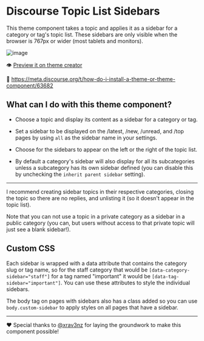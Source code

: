 # Discourse Topic List Sidebars

This theme component takes a topic and applies it as a sidebar for a category or tag's topic list. These sidebars are only visible when the browser is 767px or wider (most tablets and monitors).

![image](https://user-images.githubusercontent.com/5862206/214492836-6dcb5dde-d0cf-4ee8-9811-2cf135b95c7b.png)

:eye: [Preview it on theme creator](https://theme-creator.discourse.org/theme/awesomerobot/discourse-category-sidebars)

:thinking: https://meta.discourse.org/t/how-do-i-install-a-theme-or-theme-component/63682

## What can I do with this theme component?

- Choose a topic and display its content as a sidebar for a category or tag.

- Set a sidebar to be displayed on the /latest, /new, /unread, and /top pages by using `all` as the sidebar name in your settings.

- Choose for the sidebars to appear on the left or the right of the topic list.

- By default a category's sidebar will also display for all its subcategories unless a subcategory has its own sidebar defined (you can disable this by unchecking the `inherit parent sidebar` setting).

---

I recommend creating sidebar topics in their respective categories, closing the topic so there are no replies, and unlisting it (so it doesn't appear in the topic list).

Note that you can not use a topic in a private category as a sidebar in a public category (you can, but users without access to that private topic will just see a blank sidebar!).

## Custom CSS

Each sidebar is wrapped with a data attribute that contains the category slug or tag name, so for the staff category that would be `[data-category-sidebar="staff"]` for a tag named "important" it would be `[data-tag-sidebar="important"]`. You can use these attributes to style the individual sidebars.

The body tag on pages with sidebars also has a class added so you can use `body.custom-sidebar` to apply styles on all pages that have a sidebar.

---

:heart: Special thanks to [@xrav3nz](https://github.com/xrav3nz) for laying the groundwork to make this component possible!
